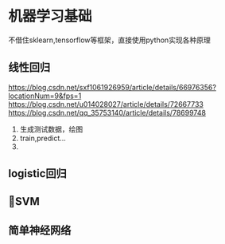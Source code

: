# 机器学习基础
不借住sklearn,tensorflow等框架，直接使用python实现各种原理

## 线性回归
https://blog.csdn.net/sxf1061926959/article/details/66976356?locationNum=9&fps=1
https://blog.csdn.net/u014028027/article/details/72667733
https://blog.csdn.net/qq_35753140/article/details/78699748

1. 生成测试数据，绘图
2. train,predict...
3.  


## logistic回归

## SVM

## 简单神经网络